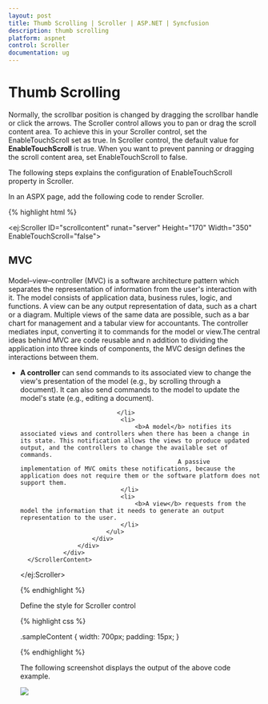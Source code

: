 ```yaml
---
layout: post
title: Thumb Scrolling | Scroller | ASP.NET | Syncfusion
description: thumb scrolling
platform: aspnet
control: Scroller
documentation: ug
---
```


# Thumb Scrolling

Normally, the scrollbar position is changed by dragging the scrollbar handle or click the arrows. The Scroller control allows you to pan or drag the scroll content area. To achieve this in your Scroller control, set the EnableTouchScroll set as true. In Scroller control, the default value for **EnableTouchScroll** is true. When you want to prevent panning or dragging the scroll content area, set EnableTouchScroll to false.

The following steps explains the configuration of EnableTouchScroll property in Scroller. 

In an ASPX page, add the following code to render Scroller.

{% highlight html %}

<ej:Scroller ID="scrollcontent" runat="server" Height="170" Width="350" EnableTouchScroll="false">
      <ScrollerContent>
                <div>
                    <div class="sampleContent">
                        <h3 style="font-size: 20px;">MVC</h3>
                        <div>
                            <p>
                                Model–view–controller (MVC) is a software architecture pattern which separates the
                                    representation of information from the user's interaction with it.
                                    The model consists of application data, business rules, logic, and functions. A view can be any
                                    output representation of data, such as a chart or a diagram. Multiple views of the same data 
                                    are possible, such as a bar chart for management and a tabular view for accountants. 
                                    The controller mediates input, converting it to commands for the model or view.The central 
                                    ideas behind MVC are code reusable and n addition to dividing the application into three 
                                    kinds of components, the MVC design defines the interactions between them.
                            </p>
                            <ul>
                                <li>
                                    <b>A controller </b>can send commands to its associated view to change the view's presentation of the model (e.g., by scrolling through a document). 
                                                 It can also send commands to the model to update the model's state (e.g., editing a document).

                               </li>
                                <li>
                                    <b>A model</b> notifies its associated views and controllers when there has been a change in its state. This notification allows the views to produce updated output, and the controllers to change the available set of commands. 
                                                A passive implementation of MVC omits these notifications, because the application does not require them or the software platform does not support them.
                                </li>
                                <li>
                                    <b>A view</b> requests from the model the information that it needs to generate an output representation to the user.
                                </li>
                            </ul>
                        </div>
                    </div>
                </div>
      </ScrollerContent>
</ej:Scroller>

{% endhighlight %}

Define the style for Scroller control

{% highlight css %}

.sampleContent {
	width: 700px;
	padding: 15px;
}

{% endhighlight %}


The following screenshot displays the output of the above code example.

![](Thumb-Scrolling_images/Thumb-Scrolling_img1.png)